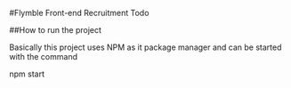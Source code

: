 #Flymble Front-end Recruitment Todo

##How to run the project

Basically this project uses NPM as it package manager and can be started with the command

npm start
